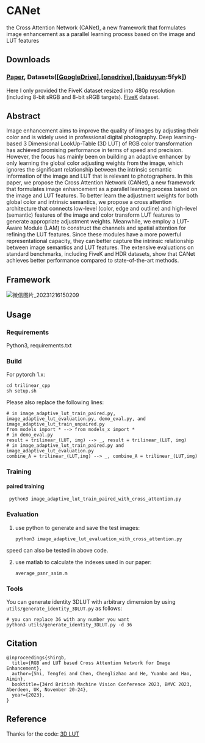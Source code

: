 # CANet
 the Cross Attention Network (CANet), a new framework that formulates image enhancement as a parallel learning process based on the image and LUT features

## Downloads
### [Paper]([https://papers.bmvc2023.org/0348.pdf]), Datasets([[GoogleDrive](https://drive.google.com/drive/folders/1Y1Rv3uGiJkP6CIrNTSKxPn1p-WFAc48a?usp=sharing)],[[onedrive](https://connectpolyu-my.sharepoint.com/:f:/g/personal/16901447r_connect_polyu_hk/EqNGuQUKZe9Cv3fPG08OmGEBbHMUXey2aU03E21dFZwJyg?e=QNCMMZ)],[[baiduyun](https://pan.baidu.com/s/1CsQRFsEPZCSjkT3Z1X_B1w):5fyk])
Here I only provided the FiveK dataset resized into 480p resolution (including 8-bit sRGB and 8-bit sRGB targets). [FiveK](https://data.csail.mit.edu/graphics/fivek/) dataset.

## Abstract
Image enhancement aims to improve the quality of images by adjusting their color and is widely used in professional digital photography. Deep learning-based 3 Dimensional LookUp-Table (3D LUT) of RGB color transformation has achieved promising performance in terms of speed and precision. However, the focus has mainly been on building an adaptive enhancer by only learning the global color adjusting weights from the image, which ignores the significant relationship between the intrinsic semantic information of the image and LUT that is relevant to photographers. In this paper, we propose the Cross Attention Network (CANet), a new framework that formulates image enhancement as a parallel learning process based on the image and LUT features. To better learn the adjustment weights for both global color and intrinsic semantics, we propose a cross attention architecture that connects low-level (color, edge and outline) and high-level (semantic) features of the image and color transform LUT features to generate appropriate adjustment weights. Meanwhile, we employ a LUT-Aware Module (LAM) to construct the channels and spatial attention for refining the LUT features. Since these modules have a more powerful representational capacity, they can better capture the intrinsic relationship between image semantics and LUT features. The extensive evaluations on standard benchmarks, including FiveK and HDR datasets, show that CANet achieves better performance compared to state-of-the-art methods.

## Framework
![微信图片_20231216150209](https://github.com/flyingbird93/CANet/assets/16755407/662b7892-cb86-4c8d-8b48-5f9438a699c3)




## Usage

### Requirements
Python3, requirements.txt

### Build
For pytorch 1.x:

    cd trilinear_cpp
    sh setup.sh

Please also replace the following lines:
```
# in image_adaptive_lut_train_paired.py, image_adaptive_lut_evaluation.py, demo_eval.py, and image_adaptive_lut_train_unpaired.py
from models import * --> from models_x import *
# in demo_eval.py
result = trilinear_(LUT, img) --> _, result = trilinear_(LUT, img)
# in image_adaptive_lut_train_paired.py and image_adaptive_lut_evaluation.py
combine_A = trilinear_(LUT,img) --> _, combine_A = trilinear_(LUT,img)
```

### Training
#### paired training
     python3 image_adaptive_lut_train_paired_with_cross_attention.py

### Evaluation
1. use python to generate and save the test images:

       python3 image_adaptive_lut_evaluation_with_cross_attention.py

speed can also be tested in above code.

2. use matlab to calculate the indexes used in our paper:

       average_psnr_ssim.m


### Tools
You can generate identity 3DLUT with arbitrary dimension by using `utils/generate_identity_3DLUT.py` as follows:

```
# you can replace 36 with any number you want
python3 utils/generate_identity_3DLUT.py -d 36
```


## Citation
```
@inproceedings{shirgb,
  title={RGB and LUT based Cross Attention Network for Image Enhancement},
  author={Shi, Tengfei and Chen, Chenglizhao and He, Yuanbo and Hao, Aimin},
  booktitle={34rd British Machine Vision Conference 2023, BMVC 2023, Aberdeen, UK, November 20-24},
  year={2023},
}

```

## Reference
Thanks for the code: [3D LUT](https://github.com/HuiZeng/Image-Adaptive-3DLUT)

